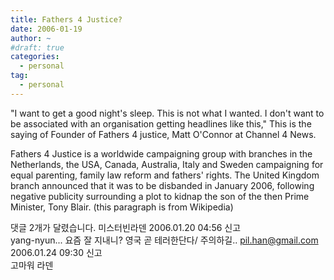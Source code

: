 ```yaml
---
title: Fathers 4 Justice?
date: 2006-01-19
author: ~
#draft: true
categories:
  - personal
tag:
  - personal
---
```




"I want to get a good night's sleep. This is not what I wanted. I don't want to be associated with an organisation getting headlines like this,"
This is the saying of Founder of Fathers 4 justice, Matt O'Connor at Channel 4 News.

Fathers 4 Justice is a worldwide campaigning group with branches in the Netherlands, the USA, Canada, Australia, Italy and Sweden campaigning for equal parenting, family law reform and fathers' rights. 
The United Kingdom branch announced that it was to be disbanded in January 2006, following negative publicity surrounding a plot to kidnap the son of the then Prime Minister, Tony Blair. (this paragraph is from Wikipedia)




 댓글  2개가 달렸습니다.
 미스터빈라덴 2006.01.20 04:56 신고   
yang-nyun... 요즘 잘 지내니? 영국 곧 테러한단다/ 주의하길..
 pil.han@gmail.com 2006.01.24 09:30 신고   
고마워 라덴




